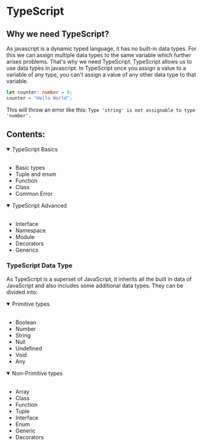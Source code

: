 # TypeScript

## Why we need TypeScript?

As javascript is a dynamic typed language, it has no built-in data types. For this we can assign multiple data types to the same variable which further arises problems. That's why we need TypeScript. TypeScript allows us to use data types in javascript. In TypeScript once you assign a value to a variable of any type, you can't assign a value of any other data type to that variable.

```typescript
let counter: number = 9;
counter = "Hello World";
```

This will throw an error like this:
`Type 'string' is not assignable to type 'number'.`

## Contents:

<details open>
<summary>TypeScript Basics</summary>
<br>
<ul>
    <li> Basic types </li>
    <li> Tuple and enum </li>
    <li> Function </li>
    <li> Class </li>
    <li> Common Error </li>
</ul>
</details>

<details open>
<summary>TypeScript Advanced</summary>
<br>
<ul>
    <li> Interface </li>
    <li> Namespace </li>
    <li> Module </li>
    <li> Decorators </li>
    <li> Generics </li>
</ul>
</details>

### TypeScript Data Type

As TypeScript is a superset of JavaScript, it inherits all the built in data of JavaScript and also includes some additional data types. They can be divided into:

<details open>
<summary> Primitive types </summary>
<br>
<ul>
  <li> Boolean </li>
  <li> Number </li>
  <li> String </li>
  <li> Null </li>
  <li> Undefined </li>
  <li> Void </li>
  <li> Any </li>
</ul>
</details>

<details open>
<summary> Non-Primitive types </summary>
<br>
<ul>
  <li> Array </li>
  <li> Class </li>
  <li> Function </li>
  <li> Tuple </li>
  <li> Interface </li>
  <li> Enum </li>
  <li> Generic </li>
  <li> Decorators </li>
</ul>
</details>
